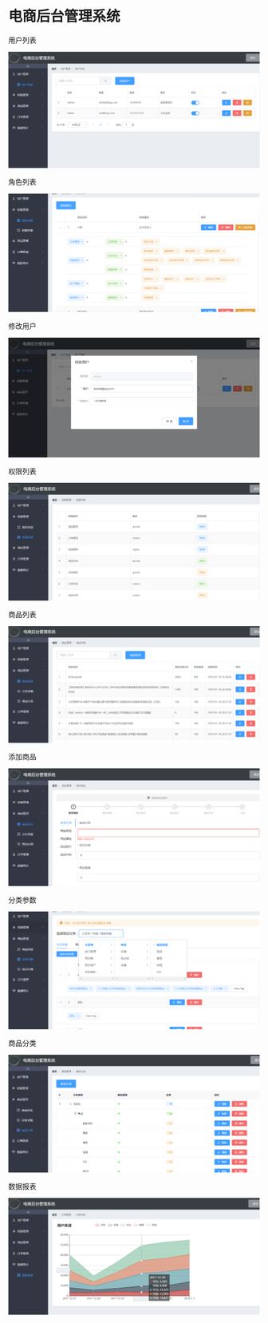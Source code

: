 # 电商后台管理系统

用户列表

![](./show_pics/用户列表.png)

角色列表

![](./show_pics/角色列表.png)

修改用户

![](./show_pics/修改用户.png)

权限列表

![](./show_pics/权限列表.png)

商品列表

![](./show_pics/商品列表.png)

添加商品

![](./show_pics/添加商品.png)

分类参数

![](./show_pics/分类参数.png)

商品分类

![](./show_pics/商品分类.png)

数据报表

![](./show_pics/数据报表.png)
